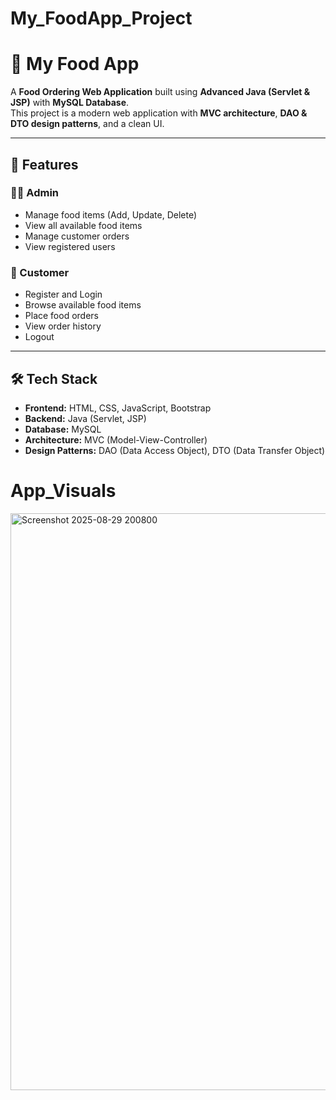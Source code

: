 # My_FoodApp_Project
# 🍴 My Food App

A **Food Ordering Web Application** built using **Advanced Java (Servlet & JSP)** with **MySQL Database**.  
This project is a modern web application with **MVC architecture**, **DAO & DTO design patterns**, and a clean UI.

---

## 🚀 Features

### 👨‍💼 Admin
- Manage food items (Add, Update, Delete)
- View all available food items
- Manage customer orders
- View registered users

### 👤 Customer
- Register and Login
- Browse available food items
- Place food orders
- View order history
- Logout

---

## 🛠️ Tech Stack

- **Frontend:** HTML, CSS, JavaScript, Bootstrap  
- **Backend:** Java (Servlet, JSP)  
- **Database:** MySQL  
- **Architecture:** MVC (Model-View-Controller)  
- **Design Patterns:** DAO (Data Access Object), DTO (Data Transfer Object)  

# App_Visuals
<img width="1898" height="923" alt="Screenshot 2025-08-29 200800" src="https://github.com/user-attachments/assets/9757a81a-13ab-445e-bf1a-65ea9e24066a" />
